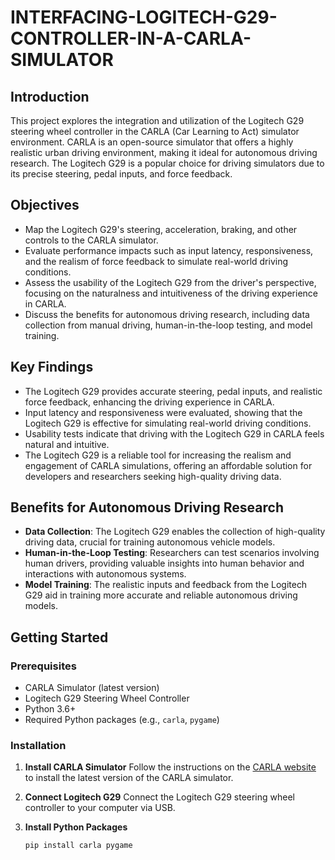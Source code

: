 # INTERFACING-LOGITECH-G29-CONTROLLER-IN-A-CARLA-SIMULATOR

## Introduction
This project explores the integration and utilization of the Logitech G29 steering wheel controller in the CARLA (Car Learning to Act) simulator environment. CARLA is an open-source simulator that offers a highly realistic urban driving environment, making it ideal for autonomous driving research. The Logitech G29 is a popular choice for driving simulators due to its precise steering, pedal inputs, and force feedback.

## Objectives
- Map the Logitech G29's steering, acceleration, braking, and other controls to the CARLA simulator.
- Evaluate performance impacts such as input latency, responsiveness, and the realism of force feedback to simulate real-world driving conditions.
- Assess the usability of the Logitech G29 from the driver's perspective, focusing on the naturalness and intuitiveness of the driving experience in CARLA.
- Discuss the benefits for autonomous driving research, including data collection from manual driving, human-in-the-loop testing, and model training.

## Key Findings
- The Logitech G29 provides accurate steering, pedal inputs, and realistic force feedback, enhancing the driving experience in CARLA.
- Input latency and responsiveness were evaluated, showing that the Logitech G29 is effective for simulating real-world driving conditions.
- Usability tests indicate that driving with the Logitech G29 in CARLA feels natural and intuitive.
- The Logitech G29 is a reliable tool for increasing the realism and engagement of CARLA simulations, offering an affordable solution for developers and researchers seeking high-quality driving data.

## Benefits for Autonomous Driving Research
- **Data Collection**: The Logitech G29 enables the collection of high-quality driving data, crucial for training autonomous vehicle models.
- **Human-in-the-Loop Testing**: Researchers can test scenarios involving human drivers, providing valuable insights into human behavior and interactions with autonomous systems.
- **Model Training**: The realistic inputs and feedback from the Logitech G29 aid in training more accurate and reliable autonomous driving models.

## Getting Started

### Prerequisites
- CARLA Simulator (latest version)
- Logitech G29 Steering Wheel Controller
- Python 3.6+
- Required Python packages (e.g., `carla`, `pygame`)

### Installation
1. **Install CARLA Simulator**
   Follow the instructions on the [CARLA website](https://carla.org/) to install the latest version of the CARLA simulator.

2. **Connect Logitech G29**
   Connect the Logitech G29 steering wheel controller to your computer via USB.

3. **Install Python Packages**
   ```bash
   pip install carla pygame
